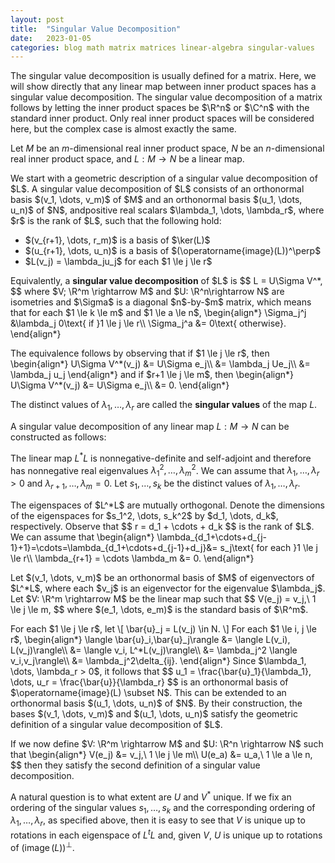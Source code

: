 ```yaml
---
layout: post
title:  "Singular Value Decomposition"
date:   2023-01-05
categories: blog math matrix matrices linear-algebra singular-values
---
```

$\newcommand\R{\mathbb{R}}\newcommand\C{\mathbb{C}}\newcommand\Z{\mathbb{Z}}$

The singular value decomposition is usually defined for a matrix. Here, we will show directly that any linear map between inner product spaces has a singular value decomposition. The singular value decomposition of a matrix follows by letting the inner product spaces be $\R^n$ or $\C^n$ with the standard inner product. Only real inner product spaces will be considered here, but the complex case is almost exactly the same.

Let $M$ be an $m$-dimensional real inner product space, $N$ be an $n$-dimensional real inner product space, and $L: M \rightarrow N$ be a linear map.

<p>
We start with a geometric description of a singular value decomposition of $L$. A singular value decomposition of $L$ consists of an orthonormal basis $(v_1, \dots, v_m)$ of $M$ and an orthonormal basis $(u_1, \dots, u_n)$ of $N$, andpositive real scalars $\lambda_1, \dots, \lambda_r$, where $r$ is the rank of $L$, such that the following hold:
<ul>
<li>$(v_{r+1}, \dots, r_m)$ is a basis of $\ker(L)$</li>
<li>$(u_{r+1}, \dots, u_n)$ is a basis of $(\operatorname{image}(L))^\perp$</li>
<li>$L(v_j) = \lambda_ju_j$ for each $1 \le j \le r$</li>
</ul>
</p>

<p>
Equivalently, a <b>singular value decomposition</b> of $L$ is
$$
L = U\Sigma V^*,
$$
where $V; \R^m \rightarrow M$ and $U: \R^n\rightarrow N$ are isometries and $\Sigma$ is a diagonal $n$-by-$m$ matrix, which means that for each $1 \le k \le m$ and $1 \le a \le n$,
\begin{align*}
  \Sigma_j^j &\lambda_j 0\text{ if }1 \le j \le r\\
  \Sigma_j^a &= 0\text{ otherwise}.
\end{align*}
</p>

<p>
The equivalence follows by observing that if $1 \le j \le r$, then
\begin{align*}
  U\Sigma V^*(v_j)
  &=   U\Sigma e_j\\
  &= \lambda_j Ue_j\\
  &= \lambda_j u_j
\end{align*}
and if $r+1 \le j \le m$, then
\begin{align*}
  U\Sigma V^*(v_j)
  &= U\Sigma e_j\\
  &= 0.
\end{align*}
</p>

The distinct values of $\lambda_1, \dots, \lambda_r$ are called the **singular values** of the map $L$.

A singular value decomposition of any linear map $L: M \rightarrow N$ can be constructed as follows:

The linear map $L^*L$ is nonnegative-definite and self-adjoint and therefore has  nonnegative real eigenvalues $\lambda_1^2, \dots, \lambda_m^2$. We can assume that $\lambda_1, \dots, \lambda_r > 0$ and $\lambda_{r+1}, \dots, \lambda_m = 0$. Let $s_1, \dots, s_k$ be the distinct values of $\lambda_1, \dots, \lambda_r$.

<p>
The eigenspaces of $L^*L$ are mutually orthogonal. Denote the dimensions of the eigenspaces for $s_1^2, \dots, s_k^2$ by $d_1, \dots, d_k$, respectively. Observe that
$$
  r = d_1 + \cdots + d_k
$$
is the rank of $L$. 
We can assume that
\begin{align*}
\lambda_{d_1+\cdots+d_{j-1}+1}=\cdots=\lambda_{d_1+\cdots+d_{j-1}+d_j}&= s_j\text{ for each }1 \le j \le r\\
\lambda_{r+1} = \cdots \lambda_m &= 0.
\end{align*}
</p>

<p>
Let $(v_1, \dots, v_m)$ be an orthonormal basis of $M$ of eigenvectors of $L^*L$, where each $v_j$ is an eigenvector for the eigenvalue $\lambda_j$.  Let $V: \R^m \rightarrow M$ be the linear map such that
$$
V(e_j) = v_j,\ 1 \le j \le m,
$$
where $(e_1, \dots, e_m)$ is the standard basis of $\R^m$.
</p>

<p>
For each $1 \le j \le r$, let
\[
  \bar{u}_j = L(v_j) \in N.
\]
For each $1 \le i, j \le r$,
\begin{align*}
  \langle \bar{u}_i,\bar{u}_j\rangle &= \langle L(v_i), L(v_j)\rangle\\
                                     &= \langle v_i, L^*L(v_j)\rangle\\
                                     &= \lambda_j^2 \langle v_i,v_j\rangle\\
                                     &= \lambda_j^2\delta_{ij}.
\end{align*}
Since $\lambda_1, \dots, \lambda_r > 0$, it follows that
$$
u_1 = \frac{\bar{u}_1}{\lambda_1}, \dots, u_r = \frac{\bar{u}}{\lambda_r}
$$
is an orthonormal basis of $\operatorname{image}(L) \subset N$. This can be extended to an orthonormal basis $(u_1, \dots, u_n)$ of $N$. By their construction, the bases $(v_1, \dots, v_m)$ and $(u_1, \dots, u_n)$ satisfy the geometric definition of a singular value decomposition of $L$.

<p>
If we now define $V: \R^m \rightarrow M$ and $U: \R^n \rightarrow N$ such that
\begin{align*}
V(e_j) &= v_j,\ 1 \le j \le m\\
U(e_a) &= u_a,\ 1 \le a \le n,
$$
then they satisfy the second definition of a singular value decomposition.
</p>

A natural question is to what extent are $U$ and $V^*$ unique. If we fix an ordering of the singular values $s_1, \dots, s_k$ and the corresponding ordering of $\lambda_1, \dots, \lambda_r$, as specified above, then it is easy to see that $V$ is unique up to rotations in each eigenspace of $L^tL$ and, given $V$, $U$ is unique up to rotations of $(\operatorname{image}(L))^\perp$.


